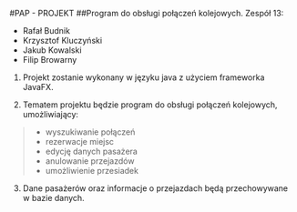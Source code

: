 #PAP - PROJEKT
##Program do obsługi połączeń kolejowych. 
Zespół 13:
+ Rafał Budnik
+ Krzysztof Kluczyński
+ Jakub Kowalski
+ Filip Browarny

1. Projekt zostanie wykonany w języku java z użyciem frameworka JavaFX.

2. Tematem projektu będzie program do obsługi połączeń kolejowych, umożliwiający:
  > - wyszukiwanie połączeń
  > - rezerwacje miejsc
  > - edycję danych pasażera
  > - anulowanie przejazdów
  > - umożliwienie przesiadek

3. Dane pasażerów oraz informacje o przejazdach będą przechowywane w bazie danych.